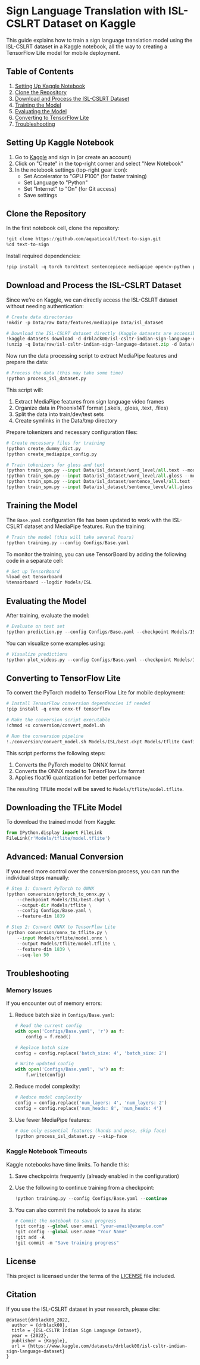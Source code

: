 # Sign Language Translation with ISL-CSLRT Dataset on Kaggle

This guide explains how to train a sign language translation model using the ISL-CSLRT dataset in a Kaggle notebook, all the way to creating a TensorFlow Lite model for mobile deployment.

## Table of Contents

1. [Setting Up Kaggle Notebook](#setting-up-kaggle-notebook)
2. [Clone the Repository](#clone-the-repository)
3. [Download and Process the ISL-CSLRT Dataset](#download-and-process-the-isl-cslrt-dataset)
4. [Training the Model](#training-the-model)
5. [Evaluating the Model](#evaluating-the-model)
6. [Converting to TensorFlow Lite](#converting-to-tensorflow-lite)
7. [Troubleshooting](#troubleshooting)

## Setting Up Kaggle Notebook

1. Go to [Kaggle](https://www.kaggle.com) and sign in (or create an account)
2. Click on "Create" in the top-right corner and select "New Notebook"
3. In the notebook settings (top-right gear icon):
   - Set Accelerator to "GPU P100" (for faster training)
   - Set Language to "Python"
   - Set "Internet" to "On" (for Git access)
   - Save settings
   
## Clone the Repository

In the first notebook cell, clone the repository:

```python
!git clone https://github.com/aquaticcalf/text-to-sign.git
%cd text-to-sign
```

Install required dependencies:

```python
!pip install -q torch torchtext sentencepiece mediapipe opencv-python pandas openpyxl tqdm pyyaml onnx onnx-tf tensorflow
```

## Download and Process the ISL-CSLRT Dataset

Since we're on Kaggle, we can directly access the ISL-CSLRT dataset without needing authentication:

```python
# Create data directories
!mkdir -p Data/raw Data/features/mediapipe Data/isl_dataset

# Download the ISL-CSLRT dataset directly (Kaggle datasets are accessible without API key)
!kaggle datasets download -d drblack00/isl-csltr-indian-sign-language-dataset --path Data/raw
!unzip -q Data/raw/isl-csltr-indian-sign-language-dataset.zip -d Data/raw
```

Now run the data processing script to extract MediaPipe features and prepare the data:

```python
# Process the data (this may take some time)
!python process_isl_dataset.py
```

This script will:
1. Extract MediaPipe features from sign language video frames
2. Organize data in Phoenix14T format (.skels, .gloss, .text, .files)
3. Split the data into train/dev/test sets
4. Create symlinks in the Data/tmp directory

Prepare tokenizers and necessary configuration files:

```python
# Create necessary files for training
!python create_dummy_dict.py
!python create_mediapipe_config.py

# Train tokenizers for gloss and text
!python train_spm.py --input Data/isl_dataset/word_level/all.text --model-prefix Data/isl_dataset/word_level/spm_text_bpe1000 --vocab-size 1000
!python train_spm.py --input Data/isl_dataset/word_level/all.gloss --model-prefix Data/isl_dataset/word_level/spm_gloss_bpe1000 --vocab-size 1000 --use-gloss
!python train_spm.py --input Data/isl_dataset/sentence_level/all.text --model-prefix Data/isl_dataset/sentence_level/spm_text_bpe4000 --vocab-size 4000
!python train_spm.py --input Data/isl_dataset/sentence_level/all.gloss --model-prefix Data/isl_dataset/sentence_level/spm_gloss_bpe4000 --vocab-size 4000 --use-gloss
```

## Training the Model

The `Base.yaml` configuration file has been updated to work with the ISL-CSLRT dataset and MediaPipe features. Run the training:

```python
# Train the model (this will take several hours)
!python training.py --config Configs/Base.yaml
```

To monitor the training, you can use TensorBoard by adding the following code in a separate cell:

```python
# Set up TensorBoard
%load_ext tensorboard
%tensorboard --logdir Models/ISL
```

## Evaluating the Model

After training, evaluate the model:

```python
# Evaluate on test set
!python prediction.py --config Configs/Base.yaml --checkpoint Models/ISL/best.ckpt --data Data/tmp/test
```

You can visualize some examples using:

```python
# Visualize predictions
!python plot_videos.py --config Configs/Base.yaml --checkpoint Models/ISL/best.ckpt --data Data/tmp/test --output visualizations
```

## Converting to TensorFlow Lite

To convert the PyTorch model to TensorFlow Lite for mobile deployment:

```python
# Install TensorFlow conversion dependencies if needed
!pip install -q onnx onnx-tf tensorflow

# Make the conversion script executable
!chmod +x conversion/convert_model.sh

# Run the conversion pipeline
!./conversion/convert_model.sh Models/ISL/best.ckpt Models/tflite Configs/Base.yaml 1839 50
```

This script performs the following steps:
1. Converts the PyTorch model to ONNX format
2. Converts the ONNX model to TensorFlow Lite format
3. Applies float16 quantization for better performance

The resulting TFLite model will be saved to `Models/tflite/model.tflite`.

## Downloading the TFLite Model

To download the trained model from Kaggle:

```python
from IPython.display import FileLink
FileLink(r'Models/tflite/model.tflite')
```

## Advanced: Manual Conversion

If you need more control over the conversion process, you can run the individual steps manually:

```python
# Step 1: Convert PyTorch to ONNX
!python conversion/pytorch_to_onnx.py \
    --checkpoint Models/ISL/best.ckpt \
    --output-dir Models/tflite \
    --config Configs/Base.yaml \
    --feature-dim 1839

# Step 2: Convert ONNX to TensorFlow Lite
!python conversion/onnx_to_tflite.py \
    --input Models/tflite/model.onnx \
    --output Models/tflite/model.tflite \
    --feature-dim 1839 \
    --seq-len 50
```

## Troubleshooting

### Memory Issues

If you encounter out of memory errors:

1. Reduce batch size in `Configs/Base.yaml`:
   ```python
   # Read the current config
   with open('Configs/Base.yaml', 'r') as f:
       config = f.read()
   
   # Replace batch size
   config = config.replace('batch_size: 4', 'batch_size: 2')
   
   # Write updated config
   with open('Configs/Base.yaml', 'w') as f:
       f.write(config)
   ```

2. Reduce model complexity:
   ```python
   # Reduce model complexity
   config = config.replace('num_layers: 4', 'num_layers: 2')
   config = config.replace('num_heads: 8', 'num_heads: 4')
   ```

3. Use fewer MediaPipe features:
   ```python
   # Use only essential features (hands and pose, skip face)
   !python process_isl_dataset.py --skip-face
   ```

### Kaggle Notebook Timeouts

Kaggle notebooks have time limits. To handle this:

1. Save checkpoints frequently (already enabled in the configuration)
2. Use the following to continue training from a checkpoint:
   ```python
   !python training.py --config Configs/Base.yaml --continue
   ```

3. You can also commit the notebook to save its state:
   ```python
   # Commit the notebook to save progress
   !git config --global user.email "your-email@example.com"
   !git config --global user.name "Your Name"
   !git add -A
   !git commit -m "Save training progress"
   ```

## License

This project is licensed under the terms of the [LICENSE](LICENSE.md) file included.

## Citation

If you use the ISL-CSLRT dataset in your research, please cite:

```
@dataset{drblack00_2022,
  author = {drblack00},
  title = {ISL-CSLTR Indian Sign Language Dataset},
  year = {2022},
  publisher = {Kaggle},
  url = {https://www.kaggle.com/datasets/drblack00/isl-csltr-indian-sign-language-dataset}
}
``` 